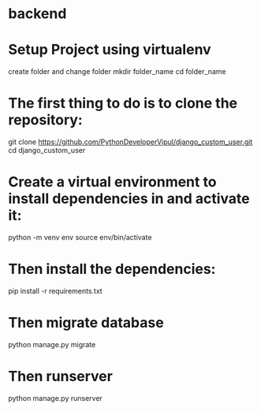 # backend

# Setup Project using virtualenv

create folder and change folder
mkdir folder_name
cd folder_name

# The first thing to do is to clone the repository:

git clone https://github.com/PythonDeveloperVipul/django_custom_user.git
cd django_custom_user

# Create a virtual environment to install dependencies in and activate it:

python -m venv env
source env/bin/activate

# Then install the dependencies:

pip install -r requirements.txt

# Then migrate database 

python manage.py migrate

# Then runserver

python manage.py runserver
